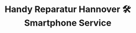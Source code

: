 ---
title: Handy Reparatur Hannover 🛠️ Smartphone Service
description: "Die Nr.1 für Handy Reparaturen in Hannover ✔ Samsung, iPhone, Huawei, Sony usw. ✔ Garantie ✔ Express-Service ✔ OHNE Termin ✔ MacBook & iMac & Tablet Service"

############################ Slider ##########################
slider:
  enable : true
  slider_item:
    ################# Slider item loop
    - title : "Smartphone Reparatur <br>in Hannover"
      subtitle : "🚨 Handy kaputt? Wir helfen weiter!"
      bg_image : "uploads/smartphone-repair.jpg"
      image : ""
      image_position : "false"
      navigator:
        label : "Handy"
        icon : "fa-mobile" # fontawesome icon pack 4.7 | https://fontawesome.com/v4.7.0/icons/
      buttons:
        - label : "Kontakt"
          style : "white"
          link : "/kontakt"
        - label : "Zur Reparatur"
          style : "solid"
          link : "/zur-reparatur"

    ############### Slider item loop
    - title : "Tablet Reparatur <br>in Hannover"
      subtitle : "🚨 Tablet kaputt? Wir helfen weiter!"
      bg_image : "uploads/smartphone-repair2.jpg"
      image_position : "left"
      navigator:
        label : "Tablet"
        icon : "fa-tablet" # fontawesome icon pack 4.7 | https://fontawesome.com/v4.7.0/icons/
      buttons:
        - label : "Kontakt"
          style : "white"
          link : "/kontakt"
        - label : "Zur Reparatur"
          style : "solid"
          link : "/zur-reparatur"

    ############### Slider item loop
    - title : "Smartwatch Reparatur <br>in Hannover"
      subtitle : "🚨 Smartwatch kaputt? Wir helfen weiter!"
      bg_image : "uploads/macbook-banner.jpg"
      image_position : "right"
      navigator:
        label : "Watches"
        icon : "fa-clock-o" # fontawesome icon pack 4.7 | https://fontawesome.com/v4.7.0/icons/
      buttons:
        - label : "Kontakt"
          style : "white"
          link : "/kontakt"
        - label : "Zur Reparatur"
          style : "solid"
          link : "/zur-reparatur"

    ############### Slider item loop
    - title : "Konsolen Reparatur <br>in Hannover"
      subtitle : "🚨 Konsole kaputt? Wir helfen weiter!"
      bg_image : "uploads/macbook-banner.jpg"
      image_position : "right"
      navigator:
        label : "Konsole"
        icon : "fa-gamepad" # fontawesome icon pack 4.7 | https://fontawesome.com/v4.7.0/icons/
      buttons:
        - label : "Kontakt"
          style : "white"
          link : "/kontakt"
        - label : "Zur Reparatur"
          style : "solid"
          link : "/zur-reparatur"

    ############### Slider item loop
    - title : "Macbook & iMac Reparatur <br>in Hannover"
      subtitle : "👨‍💻 Wir helfen bei Problemen mit Ihrem Mac"
      bg_image : "uploads/macbook-banner.jpg"
      image : "uploads/macbook-und-imac.png"
      image_position : "right"
      navigator:
        label : "Apple"
        icon : "fa-apple" # fontawesome icon pack 4.7 | https://fontawesome.com/v4.7.0/icons/
      buttons:
        - label : "Kontakt"
          style : "white"
          link : "/kontakt"
        - label : "Zur Reparatur"
          style : "solid"
          link : "/zur-reparatur"

    ############### Slider item loop
    - title : "Laptop Reparatur <br>in Hannover"
      subtitle : "👨‍💻 Wir helfen bei Problemen mit Ihrem Laptop"
      bg_image : "uploads/macbook-banner.jpg"
      image_position : "right"
      navigator:
        label : "Laptop"
        icon : "fa-laptop" # fontawesome icon pack 4.7 | https://fontawesome.com/v4.7.0/icons/
      buttons:
        - label : "Kontakt"
          style : "white"
          link : "/kontakt"
        - label : "Zur Reparatur"
          style : "solid"
          link : "/zur-reparatur"


############################### Service ####################################
service:
  enable : true
  services:
    title : "Unser Service für Sie"
    subtitle : "Unser Team hilft Ihnen mit Ihrem Problem weiter!"
    title_icon : "fa-cogs" # fontawesome icon pack 4.7 | https://fontawesome.com/v4.7.0/icons/
    service_item:
      - name : "Kostenlose Diagnose"
        icon : "fa-search" # fontawesome icon pack 4.7 | https://fontawesome.com/v4.7.0/icons/
        content : "High Life narwhal, banh mi PBR single-origin coffee Odd Future actually aliqua polaroid befor"
      - name : "Garantie für Sie"
        icon : "fa-anchor" # fontawesome icon pack 4.7 | https://fontawesome.com/v4.7.0/icons/
        content : "High Life narwhal, banh mi PBR single-origin coffee Odd Future actually aliqua polaroid befor"
      - name : "Handys & Tablets"
        icon : "fa-tablet" # fontawesome icon pack 4.7 | https://fontawesome.com/v4.7.0/icons/
        content : "High Life narwhal, banh mi PBR single-origin coffee Odd Future actually aliqua polaroid befor"
      - name : "Alle Modelle"
        icon : "fa-commenting-o" # fontawesome icon pack 4.7 | https://fontawesome.com/v4.7.0/icons/
        content : "High Life narwhal, banh mi PBR single-origin coffee Odd Future actually aliqua polaroid befor"


############################ Brands logo slider ##########################
brands_logo_slider:
  enable : true
  slider_item:
    - name : "Google Logo"
      logo : "uploads/google-logo.png"
      link : "/smartphone-hersteller/google"
    - name : "Apple Logo"
      logo : "uploads/apple-logo.png"
      link : "/smartphone-hersteller/apple"
    - name : "Xiaomi Logo"
      logo : "uploads/xiaomi-logo.png"
      link : "/smartphone-hersteller/xiaomi"
    - name : "Samsung Logo"
      logo : "uploads/samsung-logo.png"
      link : "/smartphone-hersteller/samsung"
    - name : "OnePlus Logo"
      logo : "uploads/oneplus-logo.png"
      link : "/smartphone-hersteller/oneplus"
    - name : "HTC Logo"
      logo : "uploads/htc-logo.png"
      link : "/smartphone-hersteller/htc"


############################ Call to action #############################
call_to_action:
  enable : true
  title : "Wir helfen Ihnen schnell weiter!"
  subtitle : "Rufen Sie uns an oder kommen Sie vorbei"
  bg_image : "uploads/smartphone-repair2.jpg"
  buttons:
    - label : "Zur Anfahrt"
      style : "white"
      link : "/anfahrt"
    - label : "Zur Reparatur"
      style : "solid"
      link : "/zur-reparatur"

  
############################### about ##################################
about:
  enable : true
  title : "Über uns"
  subtitle : "Seit 2010 in Hannover"
  bg_image : "uploads/smartphone-repair3.jpg"
  content : "Aenean sollicitudin, lorem quis bibendum auctor, nisi elit consequat ipsum, nec sagittis sem nibh id elit. Proin gravida nibh vel velit auctor Aenean sollicitudin, adipisicing elit sed lorem quis bibendum auctor."
  about_item:
    - name : "Schnelle Reparatur"
      icon : "fa-tachometer" # fontawesome icon pack 4.7 | https://fontawesome.com/v4.7.0/icons/
      content : "Consectetur adipisicing elit sed do eiusmod tempor incididunt ut"
    - name : "Gute Qualität"
      icon : "fa-diamond" # fontawesome icon pack 4.7 | https://fontawesome.com/v4.7.0/icons/
      content : "Consectetur adipisicing elit sed do eiusmod tempor incididunt ut"
    - name : "Garantie für Sie"
      icon : "fa-shield" # fontawesome icon pack 4.7 | https://fontawesome.com/v4.7.0/icons/
      content : "Consectetur adipisicing elit sed do eiusmod tempor incididunt ut"

  
############################### funfact ##################################
funfact:
  enable : true
  funfact_item:
    - name : "Zufriedene Kunden"
      icon : "fa-trophy" # fontawesome icon pack 4.7 | https://fontawesome.com/v4.7.0/icons/
      count : "57863"
    - name : "Reparierte Smartphones"
      icon : "fa-mobile" # fontawesome icon pack 4.7 | https://fontawesome.com/v4.7.0/icons/
      count : "61623"
    - name : "Reparierte Tablets"
      icon : "fa-tablet" # fontawesome icon pack 4.7 | https://fontawesome.com/v4.7.0/icons/
      count : "7491"
    - name : "Reparierte MacBooks"
      icon : "fa-apple" # fontawesome icon pack 4.7 | https://fontawesome.com/v4.7.0/icons/
      count : "4188"
---